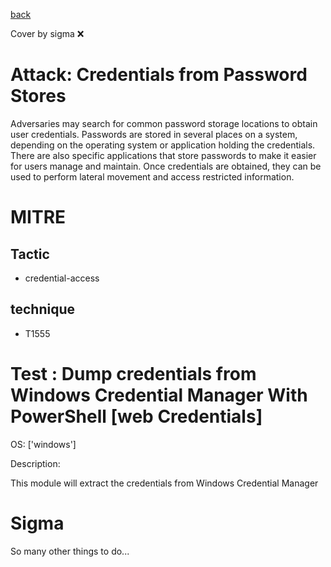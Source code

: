 [back](../index.md)

Cover by sigma :x: 

# Attack: Credentials from Password Stores

 Adversaries may search for common password storage locations to obtain user credentials. Passwords are stored in several places on a system, depending on the operating system or application holding the credentials. There are also specific applications that store passwords to make it easier for users manage and maintain. Once credentials are obtained, they can be used to perform lateral movement and access restricted information.

# MITRE
## Tactic
  - credential-access

## technique
  - T1555

# Test : Dump credentials from Windows Credential Manager With PowerShell [web Credentials]

OS: ['windows']

Description:

 This module will extract the credentials from Windows Credential Manager

# Sigma

 So many other things to do...